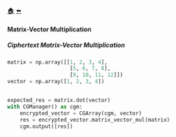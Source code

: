 [:house:](/docs/README.md) [:arrow_left:](/docs/advanced_operations/README.md)

#### Matrix-Vector Multiplication

##### Ciphertext Matrix-Vector Multiplication

```python
matrix = np.array([[1, 2, 3, 4], 
                    [5, 6, 7, 8], 
                    [9, 10, 11, 12]])
vector = np.array([1, 2, 3, 4])


expected_res = matrix.dot(vector)
with CGManager() as cgm:
    encrypted_vector = CGArray(cgm, vector) 
    res = encrypted_vector.matrix_vector_mul(matrix)
    cgm.output([res])
```
